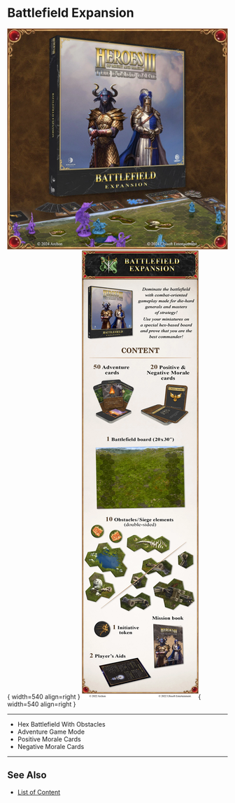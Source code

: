 # Battlefield Expansion

![Battlefield Expansion Box](../assets/content-battlefield_expansion-box.webp){ width=540 align=right }
![Battlefield Expansion Inside](../assets/content-battlefield_expansion-inside.webp){ width=540 align=right }
___
- Hex Battlefield With Obstacles
- Adventure Game Mode
- Positive Morale Cards
- Negative Morale Cards
___


## See Also

- [List of Content](index.md)
